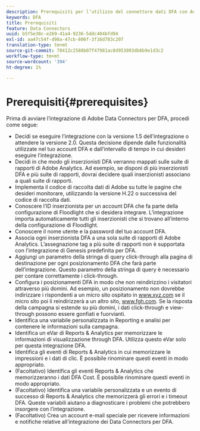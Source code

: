 ```yaml
---
description: Prerequisiti per l’utilizzo del connettore dati DFA con Adobe Analytics.
keywords: DFA
title: Prerequisiti
feature: Data Connectors
uuid: b5f5e30c-e269-41a4-9236-5ddc404bfd94
exl-id: aa47c54f-d98a-47cb-806f-3f16d783c207
translation-type: tm+mt
source-git-commit: 78412c2588b07f47981ac0d953893db6b9e1d3c2
workflow-type: tm+mt
source-wordcount: '394'
ht-degree: 1%

---
```


# Prerequisiti{#prerequisites}

Prima di avviare l’integrazione di Adobe Data Connectors per DFA, procedi come segue:

* Decidi se eseguire l’integrazione con la versione 1.5 dell’integrazione o attendere la versione 2.0. Questa decisione dipende dalle funzionalità utilizzate nel tuo account DFA e dall’intervallo di tempo in cui desideri eseguire l’integrazione.
* Decidi in che modo gli inserzionisti DFA verranno mappati sulle suite di rapporti di Adobe Analytics. Ad esempio, se disponi di più inserzionisti DFA e più suite di rapporti, dovrai decidere quali inserzionisti associano a quali suite di rapporti.
* Implementa il codice di raccolta dati di Adobe su tutte le pagine che desideri monitorare, utilizzando la versione H.22 o successiva del codice di raccolta dati.
* Conoscere l’ID inserzionista per un account DFA che fa parte della configurazione di Floodlight che si desidera integrare. L’integrazione importa automaticamente tutti gli inserzionisti che si trovano all’interno della configurazione di Floodlight.
* Conoscere il nome utente e la password del tuo account DFA.
* Associa ogni inserzionista DFA a una sola suite di rapporti di Adobe Analytics. L’assegnazione tag a più suite di rapporti non è supportata con l’integrazione di Genesis predefinita per DFA.
* Aggiungi un parametro della stringa di query click-through alla pagina di destinazione per ogni posizionamento DFA che farà parte dell’integrazione. Questo parametro della stringa di query è necessario per contare correttamente i click-through.
* Configura i posizionamenti DFA in modo che non reindirizzino i visitatori attraverso più domini. Ad esempio, un posizionamento non dovrebbe indirizzare i rispondenti a un micro sito ospitato in www.xyz.com se il micro sito poi li reindirizzerà a un altro sito, www.fgh.com. Se la risposta della campagna si estende su più domini, i dati click-through e view-through possono essere gonfiati e fuorvianti.
* Identifica una variabile personalizzata in Reporting e analisi per contenere le informazioni sulla campagna.
* Identifica un eVar di Reports &amp; Analytics per memorizzare le informazioni di visualizzazione through DFA. Utilizza questo eVar solo per questa integrazione DFA.
* Identifica gli eventi di Reports &amp; Analytics in cui memorizzare le impressioni e i dati di clic. È possibile rinominare questi eventi in modo appropriato.
* (Facoltativo) Identifica gli eventi Reports &amp; Analytics che memorizzeranno i dati DFA Cost. È possibile rinominare questi eventi in modo appropriato.
* (Facoltativo) Identifica una variabile personalizzata e un evento di successo di Reports &amp; Analytics che memorizzerà gli errori e i timeout DFA. Queste variabili aiutano a diagnosticare i problemi che potrebbero insorgere con l’integrazione.
* (Facoltativo) Crea un account e-mail speciale per ricevere informazioni e notifiche relative all’integrazione dei Data Connectors per DFA.
